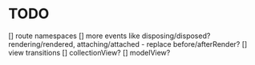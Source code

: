 # TODO

[] route namespaces
[] more events like disposing/disposed? rendering/rendered, attaching/attached - replace before/afterRender?
[] view transitions
[] collectionView?
[] modelView?

